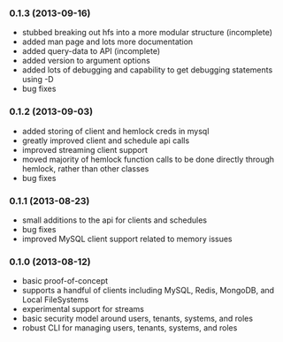 ### 0.1.3 (2013-09-16)

- stubbed breaking out hfs into a more modular structure (incomplete)
- added man page and lots more documentation
- added query-data to API (incomplete)
- added version to argument options
- added lots of debugging and capability to get debugging statements using -D
- bug fixes

### 0.1.2 (2013-09-03)

- added storing of client and hemlock creds in mysql
- greatly improved client and schedule api calls
- improved streaming client support
- moved majority of hemlock function calls to be done directly through hemlock, rather than other classes
- bug fixes

### 0.1.1 (2013-08-23)

- small additions to the api for clients and schedules
- bug fixes
- improved MySQL client support related to memory issues

### 0.1.0 (2013-08-12)

- basic proof-of-concept
- supports a handful of clients including MySQL, Redis, MongoDB, and Local FileSystems
- experimental support for streams
- basic security model around users, tenants, systems, and roles
- robust CLI for managing users, tenants, systems, and roles
